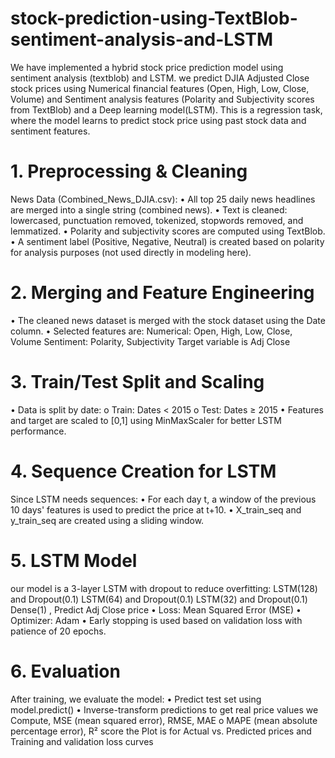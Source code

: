 # stock-prediction-using-TextBlob-sentiment-analysis-and-LSTM
We have implemented a hybrid stock price prediction model using sentiment analysis (textblob) and LSTM.
we predict DJIA Adjusted Close stock prices using Numerical financial features (Open, High, Low, Close, Volume) and Sentiment analysis features (Polarity and Subjectivity scores from TextBlob) and a Deep learning model(LSTM).
This is a regression task, where the model learns to predict stock price using past stock data and sentiment features.
# 1. Preprocessing & Cleaning
News Data (Combined_News_DJIA.csv):
•	All top 25 daily news headlines are merged into a single string (combined news).
•	Text is cleaned: lowercased, punctuation removed, tokenized, stopwords removed, and lemmatized.
•	Polarity and subjectivity scores are computed using TextBlob.
•	A sentiment label (Positive, Negative, Neutral) is created based on polarity for analysis purposes (not used directly in modeling here).
# 2. Merging and Feature Engineering
•	The cleaned news dataset is merged with the stock dataset using the Date column.
•	Selected features are:
Numerical: Open, High, Low, Close, Volume
Sentiment: Polarity, Subjectivity
Target variable is Adj Close

# 3. Train/Test Split and Scaling
•	Data is split by date:
o	Train: Dates < 2015
o	Test: Dates ≥ 2015
•	Features and target are scaled to [0,1] using MinMaxScaler for better LSTM performance.

# 4. Sequence Creation for LSTM
Since LSTM needs sequences:
•	For each day t, a window of the previous 10 days' features is used to predict the price at t+10.
•	X_train_seq and y_train_seq are created using a sliding window.

# 5. LSTM Model 
our model is a 3-layer LSTM with dropout to reduce overfitting:
LSTM(128) and Dropout(0.1)
LSTM(64) and Dropout(0.1)
LSTM(32) and Dropout(0.1)
Dense(1) , Predict Adj Close price
•	Loss: Mean Squared Error (MSE)
•	Optimizer: Adam
•	Early stopping is used based on validation loss with patience of 20 epochs.
# 6. Evaluation
After training, we evaluate the model:
•	Predict test set using model.predict()
•	Inverse-transform predictions to get real price values
we	Compute,	MSE (mean squared error), RMSE, MAE
o	MAPE (mean absolute percentage error), R² score
the Plot is for	Actual vs. Predicted prices and	Training and validation loss curves

